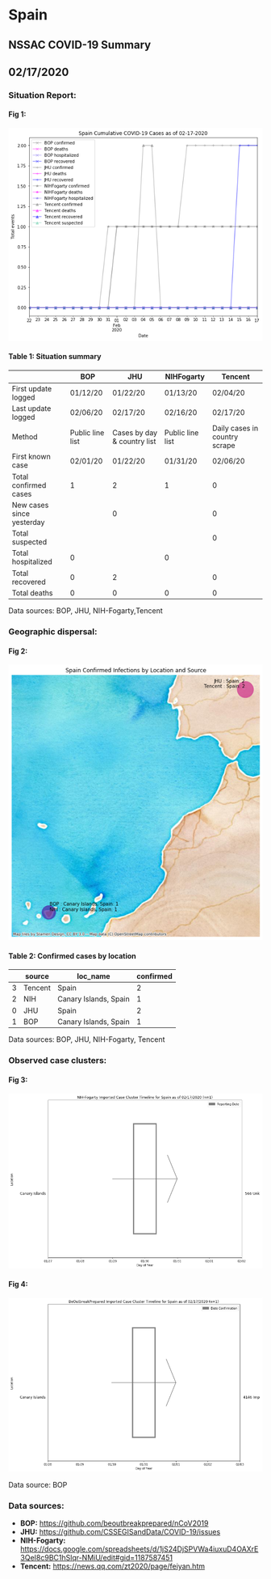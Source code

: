 # Spain
## NSSAC COVID-19 Summary
## 02/17/2020



### Situation Report:
#### Fig 1:
![Spain cases](../merged_histories/Spain_merged_histories.png)

#### Table 1: Situation summary


|                           | BOP              | JHU                         | NIHFogarty       | Tencent                       |
|---------------------------|------------------|-----------------------------|------------------|-------------------------------|
| First update logged       | 01/12/20         | 01/22/20                    | 01/13/20         | 02/04/20                      |
| Last update logged        | 02/06/20         | 02/17/20                    | 02/16/20         | 02/17/20                      |
| Method                    | Public line list | Cases by day & country list | Public line list | Daily cases in country scrape |
| First known case          | 02/01/20         | 01/22/20                    | 01/31/20         | 02/06/20                      |
| Total confirmed cases     | 1                | 2                           | 1                | 0                             |
| New cases since yesterday |                  | 0                           |                  | 0                             |
| Total suspected           |                  |                             |                  | 0                             |
| Total hospitalized        | 0                |                             | 0                |                               |
| Total recovered           | 0                | 2                           |                  | 0                             |
| Total deaths              | 0                | 0                           | 0                | 0                             |

Data sources: BOP, JHU, NIH-Fogarty,Tencent


### Geographic dispersal:
#### Fig 2:
![Spain mapped](../case_locs/Spain_case_locs.png)

#### Table 2: Confirmed cases by location


|    | source   | loc_name              |   confirmed |
|----|----------|-----------------------|-------------|
|  3 | Tencent  | Spain                 |           2 |
|  2 | NIH      | Canary Islands, Spain |           1 |
|  0 | JHU      | Spain                 |           2 |
|  1 | BOP      | Canary Islands, Spain |           1 |

Data sources: BOP, JHU, NIH-Fogarty, Tencent


### Observed case clusters:
#### Fig 3:
![Spain cases](../cluster_analysis/Spain_imported_cases_NIHFogarty.png)


#### Fig 4:
![Spain cases](../cluster_analysis/Spain_imported_cases_BOP.png)



Data source: BOP


### Data sources:
* **BOP:** https://github.com/beoutbreakprepared/nCoV2019
* **JHU:** https://github.com/CSSEGISandData/COVID-19/issues
* **NIH-Fogarty:** https://docs.google.com/spreadsheets/d/1jS24DjSPVWa4iuxuD4OAXrE3QeI8c9BC1hSlqr-NMiU/edit#gid=1187587451
* **Tencent:** https://news.qq.com/zt2020/page/feiyan.htm